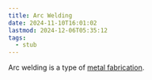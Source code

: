 ```yaml
---
title: Arc Welding
date: 2024-11-10T16:01:02
lastmod: 2024-12-06T05:35:12
tags:
  - stub
---
```


Arc welding is a type of [metal fabrication](metal-fabrication.md).
